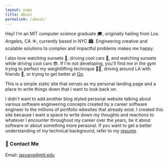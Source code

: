 ```yaml
---
layout: page
title: About
permalink: /about/
---
```

Hey! I'm an MIT computer science graduate 🎓, originally hailing from Los Angeles, CA ☀️, currently based in NYC 🏙️. Engineering creative and scalable solutions to complex and impactful problems makes me happy.

I also love watching sunsets 🌅, driving cool cars 🚗, and watching sunsets while driving cool cars 😎. If I'm not developing, you'll find me in the gym trying to perfect my weightlifting technique 🏋🏻, driving around LA with friends 🌊, or trying to get better at [Go](https://en.wikipedia.org/wiki/Go_(game)). 

This is a simple static site that serves as my personal landing page and a place to write things down that I want to look back on. 

I didn't want to add another blog styled personal website talking about various software engineering concepts created by a career software engineer to the millions of portfolio wbesites that already exist. I created this site because I want a space to write down my thoughts and reactions to whatever I encounter throughout my career over the years, be it about software or about something more personal. If you want to get a better understanding of my technical background, refer to my [resume](/resume).


###  📱 Contact Me
Email: [jasyang@mit.edu](mailto:jasyang@mit.edu)
